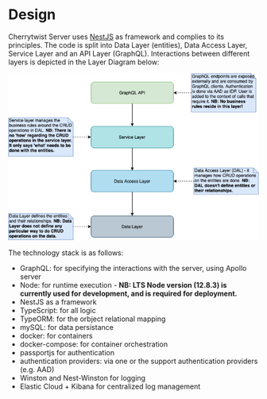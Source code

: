 # Design

Cherrytwist Server uses [NestJS](https://nestjs.com/) as framework and complies to its principles. The code is split into Data Layer (entities), Data Access Layer, Service Layer and an API Layer (GraphQL).
Interactions between different layers is depicted in the Layer Diagram below:

![Layer Diagram](diagrams/ct-server-layer-diagram.png)

The technology stack is as follows:

- GraphQL: for specifying the interactions with the server, using Apollo server
- Node: for runtime execution - **NB: LTS Node version (12.8.3) is currently used for development, and is required for deployment.**
- NestJS as a framework
- TypeScript: for all logic
- TypeORM: for the orbject relational mapping
- mySQL: for data persistance
- docker: for containers
- docker-compose: for container orchestration
- passportjs for authentication
- authentication providers: via one or the support authentication providers (e.g. AAD)
- Winston and Nest-Winston for logging
- Elastic Cloud + Kibana for centralized log management
